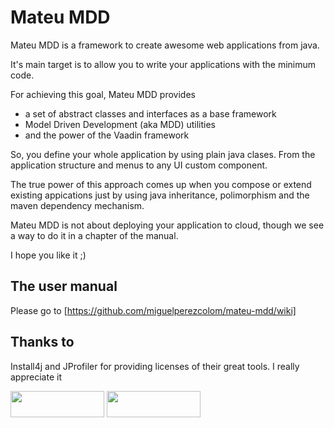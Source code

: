 # Mateu MDD

Mateu MDD is a framework to create awesome web applications from java.


It's main target is to allow you to write your applications with the minimum code.


For achieving this goal, Mateu MDD provides 

- a set of abstract classes and interfaces as a base framework
- Model Driven Development (aka MDD) utilities
- and the power of the Vaadin framework


So, you define your whole application by using plain java clases. From the application structure and menus to any UI custom component.


The true power of this approach comes up when you compose or extend existing appications just by using java inheritance, polimorphism and the maven dependency mechanism.


Mateu MDD is not about deploying your application to cloud, though we see a way to do it in a chapter of the manual.


I hope you like it ;)

## The user manual



Please go to [https://github.com/miguelperezcolom/mateu-mdd/wiki]



## Thanks to

Install4j and JProfiler for providing licenses of their great tools. I really appreciate it

<img class="image-margin" width="150" height="42" src="https://www.ej-technologies.com/images/product_banners/install4j_large.png">

<img class="image-margin" width="150" height="42" src="https://www.ej-technologies.com/images/product_banners/jprofiler_large.png">
